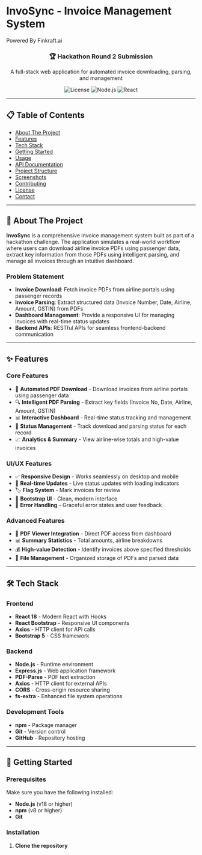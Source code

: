# InvoSync - Invoice Management System
Powered By Finkraft.ai

<div align="center">
  <h3>🏆 Hackathon Round 2 Submission</h3>
  <p>A full-stack web application for automated invoice downloading, parsing, and management</p>
  
  ![License](https://img.shields.io/badge/license-MIT-blue.svg)
  ![Node.js](https://img.shields.io/badge/Node.js-v18+-green.svg)
  ![React](https://img.shields.io/badge/React-v18+-blue.svg)
</div>

---

## 📋 Table of Contents

- [About The Project](#about-the-project)
- [Features](#features)
- [Tech Stack](#tech-stack)
- [Getting Started](#getting-started)
- [Usage](#usage)
- [API Documentation](#api-documentation)
- [Project Structure](#project-structure)
- [Screenshots](#screenshots)
- [Contributing](#contributing)
- [License](#license)
- [Contact](#contact)

---

## 🚀 About The Project

**InvoSync** is a comprehensive invoice management system built as part of a hackathon challenge. The application simulates a real-world workflow where users can download airline invoice PDFs using passenger data, extract key information from those PDFs using intelligent parsing, and manage all invoices through an intuitive dashboard.

### Problem Statement
- **Invoice Download**: Fetch invoice PDFs from airline portals using passenger records
- **Invoice Parsing**: Extract structured data (Invoice Number, Date, Airline, Amount, GSTIN) from PDFs
- **Dashboard Management**: Provide a responsive UI for managing invoices with real-time status updates
- **Backend APIs**: RESTful APIs for seamless frontend-backend communication

---

## ✨ Features

### Core Features
- 📄 **Automated PDF Download** - Download invoices from airline portals using passenger data
- 🔍 **Intelligent PDF Parsing** - Extract key fields (Invoice No, Date, Airline, Amount, GSTIN)
- 📊 **Interactive Dashboard** - Real-time status tracking and management
- 🔄 **Status Management** - Track download and parsing status for each record
- 📈 **Analytics & Summary** - View airline-wise totals and high-value invoices

### UI/UX Features
- ✅ **Responsive Design** - Works seamlessly on desktop and mobile
- 🎯 **Real-time Updates** - Live status updates with loading indicators
- 🏷️ **Flag System** - Mark invoices for review
- 📱 **Bootstrap UI** - Clean, modern interface
- 🚨 **Error Handling** - Graceful error states and user feedback

### Advanced Features
- 🔗 **PDF Viewer Integration** - Direct PDF access from dashboard
- 📊 **Summary Statistics** - Total amounts, airline breakdowns
- 💰 **High-value Detection** - Identify invoices above specified thresholds
- 📁 **File Management** - Organized storage of PDFs and parsed data

---

## 🛠️ Tech Stack

### Frontend
- **React 18** - Modern React with Hooks
- **React Bootstrap** - Responsive UI components
- **Axios** - HTTP client for API calls
- **Bootstrap 5** - CSS framework

### Backend
- **Node.js** - Runtime environment
- **Express.js** - Web application framework
- **PDF-Parse** - PDF text extraction
- **Axios** - HTTP client for external APIs
- **CORS** - Cross-origin resource sharing
- **fs-extra** - Enhanced file system operations

### Development Tools
- **npm** - Package manager
- **Git** - Version control
- **GitHub** - Repository hosting

---

## 🚀 Getting Started

### Prerequisites

Make sure you have the following installed:
- **Node.js** (v18 or higher)
- **npm** (v8 or higher)
- **Git**

### Installation

1. **Clone the repository**
